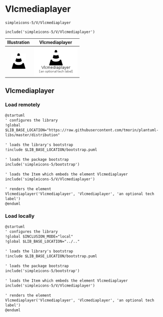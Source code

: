 # Vlcmediaplayer


```text
simpleicons-5/V/Vlcmediaplayer
```

```text
include('simpleicons-5/V/Vlcmediaplayer')
```



| Illustration | Vlcmediaplayer |
| :---: | :---: |
| ![illustration for Illustration](../../simpleicons-5/V/Vlcmediaplayer.png) | ![illustration for Vlcmediaplayer](../../simpleicons-5/V/Vlcmediaplayer.Local.png) |




## Vlcmediaplayer

### Load remotely
```plantuml
@startuml
' configures the library
!global $LIB_BASE_LOCATION="https://raw.githubusercontent.com/tmorin/plantuml-libs/master/distribution"

' loads the library's bootstrap
!include $LIB_BASE_LOCATION/bootstrap.puml

' loads the package bootstrap
include('simpleicons-5/bootstrap')

' loads the Item which embeds the element Vlcmediaplayer
include('simpleicons-5/V/Vlcmediaplayer')

' renders the element
Vlcmediaplayer('Vlcmediaplayer', 'Vlcmediaplayer', 'an optional tech label')
@enduml
```

### Load locally
```plantuml
@startuml
' configures the library
!global $INCLUSION_MODE="local"
!global $LIB_BASE_LOCATION="../.."

' loads the library's bootstrap
!include $LIB_BASE_LOCATION/bootstrap.puml

' loads the package bootstrap
include('simpleicons-5/bootstrap')

' loads the Item which embeds the element Vlcmediaplayer
include('simpleicons-5/V/Vlcmediaplayer')

' renders the element
Vlcmediaplayer('Vlcmediaplayer', 'Vlcmediaplayer', 'an optional tech label')
@enduml
```

